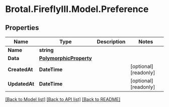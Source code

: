 # Brotal.FireflyIII.Model.Preference

## Properties

Name | Type | Description | Notes
------------ | ------------- | ------------- | -------------
**Name** | **string** |  | 
**Data** | [**PolymorphicProperty**](PolymorphicProperty.md) |  | 
**CreatedAt** | **DateTime** |  | [optional] [readonly] 
**UpdatedAt** | **DateTime** |  | [optional] [readonly] 

[[Back to Model list]](../../README.md#documentation-for-models) [[Back to API list]](../../README.md#documentation-for-api-endpoints) [[Back to README]](../../README.md)


